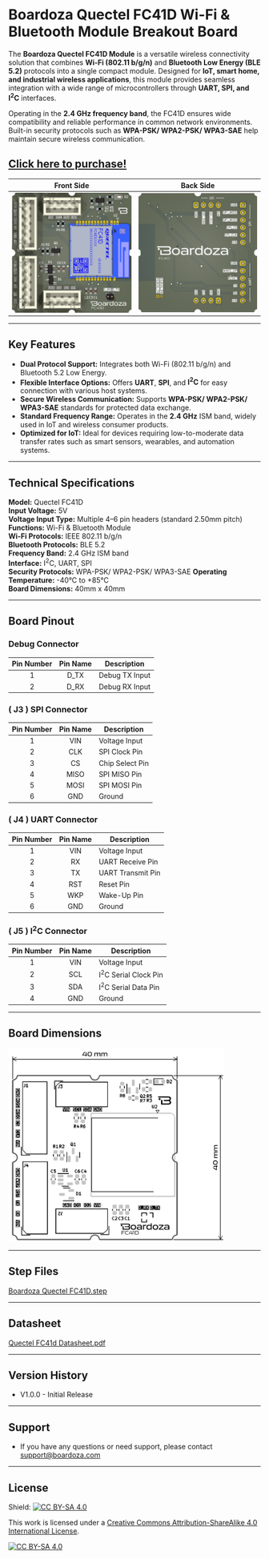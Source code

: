 # Boardoza Quectel FC41D Wi-Fi & Bluetooth Module Breakout Board

The **Boardoza Quectel FC41D Module** is a versatile wireless connectivity solution that combines **Wi-Fi (802.11 b/g/n)** and **Bluetooth Low Energy (BLE 5.2)** protocols into a single compact module. Designed for **IoT, smart home, and industrial wireless applications**, this module provides seamless integration with a wide range of microcontrollers through **UART, SPI, and I<sup>2</sup>C** interfaces.

Operating in the **2.4 GHz frequency band**, the FC41D ensures wide compatibility and reliable performance in common network environments. Built-in security protocols such as **WPA-PSK/ WPA2-PSK/ WPA3-SAE** help maintain secure wireless communication.

## [Click here to purchase!](https://www.ozdisan.com/maker-ve-iot-urunleri/boardoza/boardoza-modulleri/FC41D-BREAKOUT-BOARD/1065569)

|Front Side|Back Side|
|:---:|:---:|
| ![Quectel FC41D Front](./assets/Quectel_FC41D_Front.png)| ![Quectel FC41d Back](./assets/Quectel_FC41D_Back.png)|

---

## Key Features

- **Dual Protocol Support:** Integrates both Wi-Fi (802.11 b/g/n) and Bluetooth 5.2 Low Energy.
- **Flexible Interface Options:** Offers **UART**, **SPI**, and **I<sup>2</sup>C** for easy connection with various host systems.
- **Secure Wireless Communication:** Supports **WPA-PSK/ WPA2-PSK/ WPA3-SAE** standards for protected data exchange.
- **Standard Frequency Range:** Operates in the **2.4 GHz** ISM band, widely used in IoT and wireless consumer products.
- **Optimized for IoT:** Ideal for devices requiring low-to-moderate data transfer rates such as smart sensors, wearables, and automation systems.

---

## Technical Specifications

**Model:** Quectel FC41D  
**Input Voltage:** 5V  
**Voltage Input Type:** Multiple 4–6 pin headers (standard 2.50mm pitch)  
**Functions:** Wi-Fi & Bluetooth Module  
**Wi-Fi Protocols:** IEEE 802.11 b/g/n  
**Bluetooth Protocols:** BLE 5.2  
**Frequency Band:** 2.4 GHz ISM band  
**Interface:** I<sup>2</sup>C, UART, SPI  
**Security Protocols:** WPA-PSK/ WPA2-PSK/ WPA3-SAE
**Operating Temperature:** -40°C to +85°C  
**Board Dimensions:** 40mm x 40mm  

---

## Board Pinout

### **Debug Connector**

| Pin Number | Pin Name | Description |
|:---:|:---:|---|
| 1 | D_TX | Debug TX Input |
| 2 | D_RX | Debug RX Input |

### **( J3 ) SPI Connector**

| Pin Number | Pin Name | Description |
|:---:|:---:|---|
| 1 | VIN | Voltage Input |
| 2 | CLK | SPI Clock Pin |
| 3 | CS | Chip Select Pin |
| 4 | MISO | SPI MISO Pin |
| 5 | MOSI | SPI MOSI Pin |
| 6 | GND | Ground |

### **( J4 ) UART Connector**

| Pin Number | Pin Name | Description |
|:---:|:---:|---|
| 1 | VIN | Voltage Input |
| 2 | RX | UART Receive Pin |
| 3 | TX | UART Transmit Pin |
| 4 | RST | Reset Pin |
| 5 | WKP | Wake-Up Pin |
| 6 | GND | Ground |

### **( J5 ) I<sup>2</sup>C Connector**

| Pin Number | Pin Name | Description |
|:---:|:---:|---|
| 1 | VIN | Voltage Input |
| 2 | SCL | I<sup>2</sup>C Serial Clock Pin |
| 3 | SDA | I<sup>2</sup>C Serial Data Pin |
| 4 | GND | Ground |


---

## Board Dimensions

<img src="./assets/Quectel FC41D Dimension.png" alt="Quectel FC41D Dimension " width="430"/>

---

## Step Files

[Boardoza Quectel FC41D.step](./assets/Quectel_FC41D%20Step.step)

---

## Datasheet

[Quectel FC41d Datasheet.pdf](./assets/Quectel%20FC41D%20AT%20Commands%20Manual%20V1.0-1.pdf)

---

## Version History

- V1.0.0 - Initial Release

---

## Support

- If you have any questions or need support, please contact <support@boardoza.com>

---

## License

Shield: [![CC BY-SA 4.0][cc-by-sa-shield]][cc-by-sa]

This work is licensed under a
[Creative Commons Attribution-ShareAlike 4.0 International License][cc-by-sa].

[![CC BY-SA 4.0][cc-by-sa-image]][cc-by-sa]

[cc-by-sa]: http://creativecommons.org/licenses/by-sa/4.0/
[cc-by-sa-image]: https://licensebuttons.net/l/by-sa/4.0/88x31.png
[cc-by-sa-shield]: https://img.shields.io/badge/License-CC%20BY--SA%204.0-lightgrey.svg

